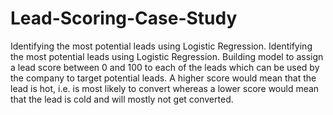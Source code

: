 # Lead-Scoring-Case-Study
Identifying the most potential leads using Logistic Regression.
Identifying the most potential leads using Logistic Regression. Building model to assign a lead score between 0 and 100 to each of the leads which can be used by the company to target potential leads.
A higher score would mean that the lead is hot, i.e. is most likely to convert whereas a lower score would mean that the lead is cold and will mostly not get converted. 
